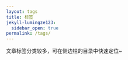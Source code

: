 ```yaml
---
layout: tags
title: 标签
jekyll-lumingze123:
  sidebar_open: true
permalink: /tags/
---
```


文章标签分类较多，可在侧边栏的目录中快速定位~
